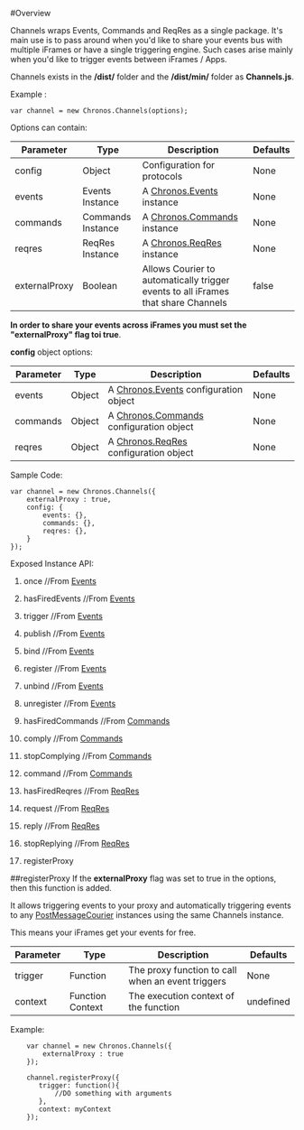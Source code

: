 #Overview

Channels wraps Events, Commands and ReqRes as a single package.
It's main use is to pass around when you'd like to share your events bus with multiple iFrames or have a single triggering engine.
Such cases arise mainly when you'd like to trigger events between iFrames / Apps.

Channels exists in the <b>/dist/</b> folder and the <b>/dist/min/</b> folder as <b>Channels.js</b>.

Example :
```
var channel = new Chronos.Channels(options);
```

Options can contain:

| Parameter | Type | Description |  Defaults |
| ---       | ---  | ---         | ---       |
| config | Object | Configuration for protocols | None |
| events | Events Instance | A [Chronos.Events](Events.md) instance | None |
| commands | Commands Instance | A [Chronos.Commands](Commands.md) instance | None |
| reqres | ReqRes Instance | A [Chronos.ReqRes](ReqRes.md) instance | None |
| externalProxy | Boolean | Allows Courier to automatically trigger events to all iFrames that share Channels | false|

<b>In order to share your events across iFrames you must set the "externalProxy" flag toi true</b>.

<b>config</b> object options:

| Parameter | Type | Description |  Defaults |
| ---       | ---  | ---         | ---       |
| events | Object | A [Chronos.Events](Events.md) configuration object| None |
| commands | Object | A [Chronos.Commands](Commands.md) configuration object| None |
| reqres | Object | A [Chronos.ReqRes](ReqRes.md) configuration object| None |

Sample Code:
```
var channel = new Chronos.Channels({
    externalProxy : true,
    config: {
        events: {},
        commands: {},
        reqres: {},
    }
});
```
Exposed Instance API:

1. once //From [Events](Events.md)

2. hasFiredEvents //From [Events](Events.md)

3. trigger //From [Events](Events.md)

4. publish //From [Events](Events.md)

5. bind //From [Events](Events.md)

6. register //From [Events](Events.md)

7. unbind //From [Events](Events.md)

8. unregister //From [Events](Events.md)

9. hasFiredCommands //From [Commands](Commands.md)

10. comply //From [Commands](Commands.md)

11. stopComplying //From [Commands](Commands.md)

12. command //From [Commands](Commands.md)

13. hasFiredReqres //From [ReqRes](ReqRes.md)

14. request //From [ReqRes](ReqRes.md)

15. reply //From [ReqRes](ReqRes.md)

16. stopReplying //From [ReqRes](ReqRes.md)

17. registerProxy

##registerProxy
If the <b>externalProxy</b> flag was set to true in the options, then this function is added.

It allows triggering events to your proxy and automatically triggering events to any [PostMessageCourier](Courier.md) instances using the same Channels instance.

This means your iFrames get your events for free.

| Parameter | Type | Description |  Defaults |
| ---       | ---  | ---         | ---       |
| trigger| Function | The proxy function to call when an event triggers | None |
| context | Function Context | The execution context of the function | undefined |

Example:
```
    var channel = new Chronos.Channels({
        externalProxy : true
    });

    channel.registerProxy({
       trigger: function(){
           //DO something with arguments
       },
       context: myContext
    });

```


